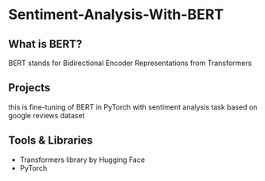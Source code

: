 # Sentiment-Analysis-With-BERT
## What is BERT?
BERT stands for Bidirectional Encoder Representations from Transformers

## Projects 
this is fine-tuning of BERT in PyTorch with sentiment analysis task based on google reviews dataset

## Tools & Libraries
* Transformers library by Hugging Face
* PyTorch
